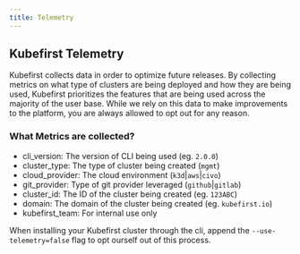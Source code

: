 ```yaml
---
title: Telemetry
---
```


## Kubefirst Telemetry

Kubefirst collects data in order to optimize future releases. By collecting metrics on what type of clusters are being deployed and how they are being used, Kubefirst prioritizes the features that are being used across the majority of the user base. While we rely on this data to make improvements to the platform, you are always allowed to opt out for any reason.

### What Metrics are collected?

- cli_version:      The version of CLI being used (eg. `2.0.0`)
- cluster_type:     The type of cluster being created (`mgmt`)
- cloud_provider:   The cloud environment (`k3d`|`aws`|`civo`)
- git_provider:     Type of git provider leveraged (`github`|`gitlab`)
- cluster_id:       The ID of the cluster being created (eg. `123ABC`)
- domain:           The domain of the cluster being created (eg. `kubefirst.io`)
- kubefirst_team:   For internal use only

When installing your Kubefirst cluster through the cli, append the `--use-telemetry=false` flag to opt ourself out of this process.
